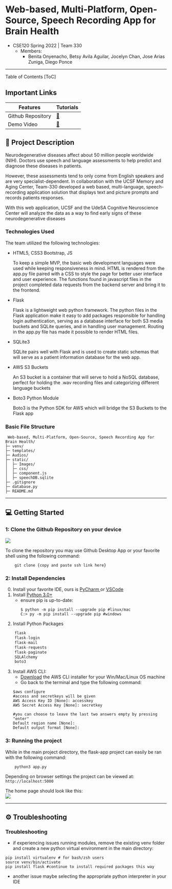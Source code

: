 # Web-based, Multi-Platform, Open-Source, Speech Recording App for Brain Health

- CSE120 Spring 2022 | Team 330 
    - Members: 
        - Benita Onyenacho, Betsy Avila Aguilar, Jocelyn Chan, Jose Arias Zuniga, Diego Ponce

---
Table of Contents
[ToC]
## Important Links

| Features          | Tutorials               |
| ----------------- |:----------------------- |
| Github Repository | [:link:][GitHub-repo]   |
| Demo Video        | [:link:][Share-Demo]    |

[GitHub-repo]: https://github.com/CSE120-030/Web-based-Multi-Platform-Open-Source-Speech-Recording-App-for-Brain-Health 
[Share-Demo]: https://ucmerced.box.com/s/ki7ac0cw73bm4d5uafo45zfdsbqmmq5l

## :brain: Project Description
<p> Neurodegenerative diseases affect about 50 million people worldwide (NIH). Doctors use speech and language assessments to help predict and diagnose these diseases in patients.  

However, these assessments tend to only come from English speakers and are very specialist-dependent. In collaboration with the UCSF Memory and Aging Center, Team-330 developed a web based, multi-language, speech-recording application solution that displays text and picture prompts and records patients responses. 

With this web application, UCSF and the UdeSA Cognitive Neuroscience Center will analyze the data as a way to find early signs of these neurodegenerative diseases </p>

### Technologies Used
<p>
The team utilized the following technologies:
	<ul>
		<li>
			HTML5, CSS3 Bootstrap, JS
			<p>
				To keep a simple MVP, the basic web development languages were used while keeping responsiveness in mind. HTML is rendered from the app.py file paired with a CSS to style the page for better user interface and user experience. 
				The functions found in javascript files in the project completed data requests from the backend server and bring it to the frontend.
			</p>
		</li>
		<li>
			Flask
			<p>
				Flask is a lightweight web python framework. The python files in the Flask application make it easy to add packages responsible for handling login authentication, serving as a database interface for both S3 media buckets and SQLite queries, and in handling user management. Routing in the app.py file has made it possible to render HTML files. 
			</p>
		</li>
		<li>
			SQLite3 
			<p>
				SQLite pairs well with Flask and is used to create static schemas that will serve as a patient information database for the web app.
			</p>
		</li>
		<li>
			AWS S3 Buckets 
			<p>
				An S3 bucket is a container that will serve to hold a NoSQL database, perfect for holding the .wav recording files and categorizing different language buckets
			</p>
		</li>
		<li>
			Boto3 Python Module
			<p>
				Boto3 is the Python SDK for AWS which will bridge the S3 Buckets to the Flask app
			</p>
		</li>
	</ul>
</p>

### Basic File Structure
```
 Web-based, Multi-Platform, Open-Source, Speech Recording App for Brain Health/
├─ venv/
├─ templates/
├─ Audios/
├─ static/
│  ├─ Images/
│  ├─ css/
│  ├─ component.js
│  ├─ speechDB.sqlite
├─ .gitignore
├─ database.py
├─ README.md
```
---

## :computer: Getting Started


### 1: Clone the Github Repository on your device
![](https://i.imgur.com/sdfzbnc.png)


To clone the repository you may use Github Desktop App or your favorite shell using the following command:
```shell
	git clone {copy and paste ssh link here}
``` 

### 2: Install Dependencies
0. Install your favorite IDE, ours is [PyCharm ](https://www.jetbrains.com/pycharm/) or [VSCode](https://code.visualstudio.com/) 
2. Install [Python 3.0+](https://www.python.org/downloads/ )
    - ensure pip is up-to-date:
        ```
        $ python -m pip install --upgrade pip #linux/mac
        C:> py -m pip install --upgrade pip #windows
        ```
4. Install Python Packages
```python
	flask
	flask-login
	flask-mail
	flask-requests
	flask-paginate
	SQLAlchemy
	boto3	
``` 
3. Install AWS CLI:
	- [Download](https://aws.amazon.com/cli/) the AWS CLI installer for your Win/Mac/Linux OS machine
	-  Go back to the terminal and type the following command:
	```Shell
	$aws configure 
	#access and secretkeys will be given
	AWS Access Key ID [None]: accesskey
	AWS Secret Access Key [None]: secretkey
	
    #you can choose to leave the last two answers empty by pressing "enter"
	Default region name [None]: 
	Default output format [None]:
	```
    
### 3: Running the project
While in the main project directory, the flask-app project can easily be ran with the following command:
```python 
    python3 app.py 
```
Depending on browser settings the project can be viewed at: 
    ``` http://localhost:5000 ```
    
The home page should look like this:     
![](https://i.imgur.com/JcVLaMi.png)

---

## :gear: Troubleshooting

### Troubleshooting
- if experiencing issues running modules, remove the existing venv folder and create a new python virtual environment in the main directory:

```shell
pip install virtualenv # for bash/zsh users
source venv/bin/activate
pip install flask #continue to install required packages this way
``` 
- another issue maybe selecting the appropriate python interpreter in your IDE 

